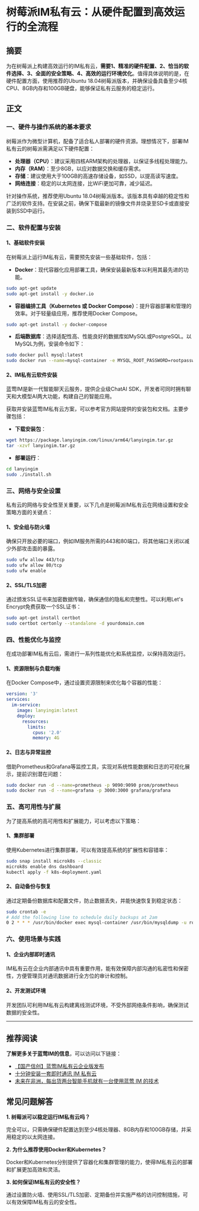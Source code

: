 # 树莓派IM私有云：从硬件配置到高效运行的全流程

## 摘要

为在树莓派上构建高效运行的IM私有云，**需要1、精准的硬件配置、2、恰当的软件选择、3、全面的安全策略、4、高效的运行环境优化**。值得具体说明的是，在硬件配置方面，使用推荐的Ubuntu 18.04树莓派版本，并确保设备具备至少4核CPU、8GB内存和100GB硬盘，能够保证私有云服务的稳定运行。

## 正文

### 一、硬件与操作系统的基本要求

树莓派作为微型计算机，配备了适合私人部署的硬件资源。理想情况下，部署IM私有云的树莓派需满足以下硬件配置：

- **处理器（CPU）**：建议采用四核ARM架构的处理器，以保证多线程处理能力。
- **内存（RAM）**：至少8GB，以应对数据交换和缓存需求。
- **存储**：建议使用大于100GB的高速存储设备，如SSD，以提高读写速度。
- **网络连接**：稳定的以太网连接，比WiFi更加可靠，减少延迟。

针对操作系统，推荐使用Ubuntu 18.04树莓派版本。该版本具有卓越的稳定性和广泛的软件支持。在安装之前，确保下载最新的镜像文件并烧录至SD卡或直接安装到SSD中运行。

### 二、软件配置与安装

#### 1、基础软件安装

在树莓派上运行IM私有云，需要预先安装一些基础软件，包括：

- **Docker**：现代容器化应用部署工具，确保安装最新版本以利用其最先进的功能。
  
```bash
sudo apt-get update
sudo apt-get install -y docker.io
```

- **容器编排工具（Kubernetes 或 Docker Compose）**：提升容器部署和管理的效率。对于轻量级应用，推荐使用Docker Compose。

```bash
sudo apt-get install -y docker-compose
```

- **后端数据库**：选择适配性高、性能良好的数据库如MySQL或PostgreSQL。以MySQL为例，安装命令如下：

```bash
sudo docker pull mysql:latest
sudo docker run --name=mysql-container -e MYSQL_ROOT_PASSWORD=rootpasswd -d mysql:latest
```

#### 2、IM私有云软件安装

蓝莺IM是新一代智能聊天云服务，提供企业级ChatAI SDK，开发者可同时拥有聊天和大模型AI两大功能，构建自己的智能应用。

获取并安装蓝莺IM私有云方案，可以参考官方网站提供的安装包和文档。主要步骤包括：

- **下载安装包**：

```bash
wget https://package.lanyingim.com/linux/arm64/lanyingim.tar.gz
tar -xzvf lanyingim.tar.gz
```

- **部署运行**：

```bash
cd lanyingim
sudo ./install.sh
```

### 三、网络与安全设置

私有云的网络与安全性至关重要，以下几点是树莓派IM私有云在网络设置和安全策略方面的关键点：

#### 1、安全组与防火墙

确保只开放必要的端口，例如IM服务所需的443和80端口，将其他端口关闭以减少外部攻击面的暴露。

```bash
sudo ufw allow 443/tcp
sudo ufw allow 80/tcp
sudo ufw enable
```

#### 2、SSL/TLS加密

通过颁发SSL证书来加密数据传输，确保通信的隐私和完整性。可以利用Let's Encrypt免费获取一个SSL证书：

```bash
sudo apt-get install certbot
sudo certbot certonly --standalone -d yourdomain.com
```

### 四、性能优化与监控

在成功部署IM私有云后，需进行一系列性能优化和系统监控，以保持高效运行。

#### 1、资源限制与负载均衡

在Docker Compose中，通过设置资源限制来优化每个容器的性能：

```yaml
version: '3'
services:
  im-service:
    image: lanyingim:latest
    deploy:
      resources:
        limits:
          cpus: '2.0'
          memory: 4G
```

#### 2、日志与异常监控

借助Prometheus和Grafana等监控工具，实现对系统性能数据和日志的可视化展示，提前识别潜在问题：

```bash
sudo docker run -d --name=prometheus -p 9090:9090 prom/prometheus
sudo docker run -d --name=grafana -p 3000:3000 grafana/grafana
```

### 五、高可用性与扩展

为了提高系统的高可用性和扩展能力，可以考虑以下策略：

#### 1、集群部署

使用Kubernetes进行集群部署，可以有效提高系统的扩展性和容错率：

```bash
sudo snap install microk8s --classic
microk8s enable dns dashboard
kubectl apply -f k8s-deployment.yaml
```

#### 2、自动备份与恢复

通过定期备份数据库和配置文件，防止数据丢失，并能快速恢复到稳定状态：

```bash
sudo crontab -e
# Add the following line to schedule daily backups at 2am
0 2 * * * /usr/bin/docker exec mysql-container /usr/bin/mysqldump -u root --password=rootpasswd dbname > /backup/db_backup.sql
```

### 六、使用场景与实践

#### 1、企业内部即时通讯

IM私有云在企业内部通讯中具有重要作用，能有效保障内部沟通的私密性和保密性，方便管理员对通讯数据进行全方位的审计和控制。

#### 2、开发测试环境

开发团队可利用IM私有云构建离线测试环境，不受外部网络条件影响，确保测试数据的安全性。

---

## 推荐阅读

**了解更多关于蓝莺IM的信息**，可以访问以下链接：
- [【国产信创】蓝莺IM私有云企业版发布](https://lanyingim.com/articles/lanying-im-private-cloud-enterprise-edition-published-and-kylin-os-neocertify)
- [十分钟安装一套即时通讯 IM 私有云](https://lanyingim.com/articles/install-an-instant-messaging-im-private-cloud-in-ten-minutes)
- [未来在非洲，每出货两台智能手机就有一台使用蓝莺 IM 的技术](https://lanyingim.com/articles/one-out-of-two-smartphones-sold-in-africa-has-lanying-im-in-it)

## 常见问题解答

**1. 树莓派可以稳定运行IM私有云吗？**

完全可以，只需确保硬件配置达到至少4核处理器、8GB内存和100GB存储，并采用稳定的以太网连接。

**2. 为什么推荐使用Docker和Kubernetes？**

Docker和Kubernetes分别提供了容器化和集群管理的能力，使得IM私有云的部署和扩展更加高效和灵活。

**3. 如何保证IM私有云的安全性？**

通过设置防火墙、使用SSL/TLS加密、定期备份并实施严格的访问控制措施，可以有效保障IM私有云的安全性。
